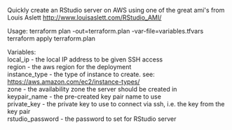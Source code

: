 Quickly create an RStudio server on AWS using one of the great ami's from
Louis Aslett http://www.louisaslett.com/RStudio_AMI/  

Usage:
terraform plan -out=terraform.plan -var-file=variables.tfvars  
terraform apply terraform.plan  

Variables:  
local_ip - the local IP address to be given SSH access  
region - the aws region for the deployment  
instance_type - the type of instance to create. see: https://aws.amazon.com/ec2/instance-types/  
zone - the availability zone the server should be created in  
keypair_name - the pre-created key pair name to use  
private_key - the private key to use to connect via ssh, i.e. the key from the key pair  
rstudio_password - the password to set for RStudio server  
